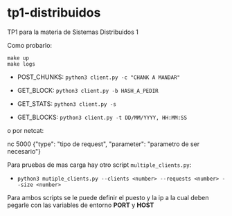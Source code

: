 # tp1-distribuidos
TP1 para la materia de Sistemas Distribuidos 1

Como probarlo:

```
make up
make logs
```

- POST_CHUNKS: `python3 client.py -c "CHANK A MANDAR"`

- GET_BLOCK: `python3 client.py -b HASH_A_PEDIR`

- GET_STATS: `python3 client.py -s `

- GET_BLOCKS: `python3 client.py -t DD/MM/YYYY, HH:MM:SS `

o por netcat:

nc <localhost> 5000
{"type": "tipo de request", "parameter": "parametro de ser necesario"}


Para pruebas de mas carga hay otro script `multiple_clients.py`:

- `python3 mutiple_clients.py --clients <number> --requests <number> --size <number>`

Para ambos scripts se le puede definir el puesto y la ip a la cual deben pegarle con las 
variables de entorno **PORT** y **HOST**

